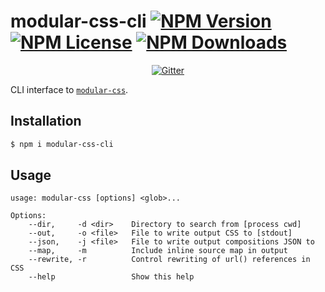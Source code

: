modular-css-cli  [![NPM Version](https://img.shields.io/npm/v/modular-css-cli.svg)](https://www.npmjs.com/package/modular-css-cli) [![NPM License](https://img.shields.io/npm/l/modular-css-cli.svg)](https://www.npmjs.com/package/modular-css-cli) [![NPM Downloads](https://img.shields.io/npm/dm/modular-css-cli.svg)](https://www.npmjs.com/package/modular-css-cli)
===========

<p align="center">
    <a href="https://gitter.im/modular-css/modular-css"><img src="https://img.shields.io/gitter/room/modular-css/modular-css.svg" alt="Gitter" /></a>
</p>

CLI interface to [`modular-css`](https://github.com/tivac/modular-css).

## Installation

```bash
$ npm i modular-css-cli
```

## Usage

```
usage: modular-css [options] <glob>...

Options:
    --dir,     -d <dir>    Directory to search from [process cwd]
    --out,     -o <file>   File to write output CSS to [stdout]
    --json,    -j <file>   File to write output compositions JSON to
    --map,     -m          Include inline source map in output
    --rewrite, -r          Control rewriting of url() references in CSS
    --help                 Show this help
```
